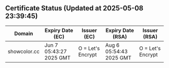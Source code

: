 ## Certificate Status (Updated at 2025-05-08 23:39:45)
| Domain | Expiry Date (EC) | Issuer (EC) | Expiry Date (RSA) | Issuer (RSA) |
|--------|------------------|-------------|-------------------|--------------|
| showcolor.cc | Jun  7 05:43:27 2025 GMT |  O = Let's Encrypt | Aug  6 05:54:43 2025 GMT |  O = Let's Encrypt |

